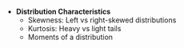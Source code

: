 - **Distribution Characteristics**
  - Skewness: Left vs right-skewed distributions
  - Kurtosis: Heavy vs light tails
  - Moments of a distribution
